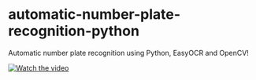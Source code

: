 # automatic-number-plate-recognition-python

Automatic number plate recognition using Python, EasyOCR and OpenCV!

[![Watch the video](https://img.youtube.com/vi/73REqZM1Fy0/0.jpg)](https://www.youtube.com/watch?v=73REqZM1Fy0)

